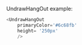 UndrawHangOut example:
```js 
<UndrawHangOut
    primaryColor='#6c68fb'
    height= '250px'
    />
```